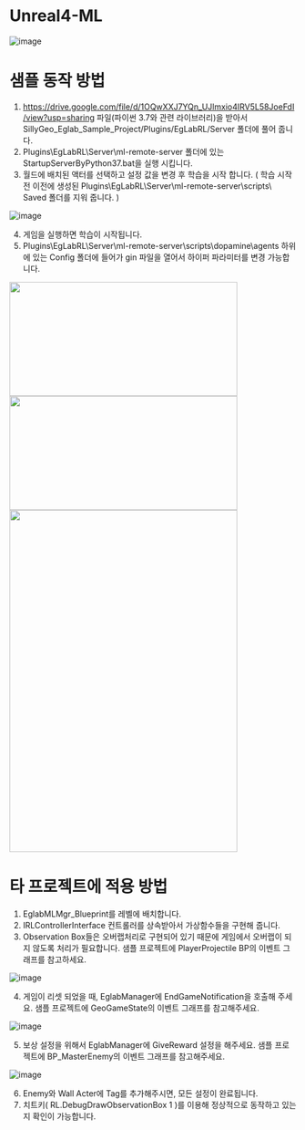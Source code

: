 # Unreal4-ML

![image](https://github.com/sangth84/Unreal4-ML/assets/40972832/d43abb7e-1821-4565-9b3f-3d3271eb2632)

# 샘플 동작 방법
1.  https://drive.google.com/file/d/1OQwXXJ7YQn_UJlmxio4IRV5L58JoeFdI/view?usp=sharing 파일(파이썬 3.7와 관련 라이브러리)을 받아서 SillyGeo_Eglab_Sample_Project/Plugins/EgLabRL/Server 폴더에 풀어 줍니다. 
2.	Plugins\EgLabRL\Server\ml-remote-server 폴더에 있는 StartupServerByPython37.bat을 실행 시킵니다.
3.	월드에 배치된 액터를 선택하고 설정 값을 변경 후 학습을 시작 합니다.
( 학습 시작 전 이전에 생성된 Plugins\EgLabRL\Server\ml-remote-server\scripts\ Saved 폴더를 지워 줍니다. )

![image](https://github.com/sangth84/Unreal4-ML/assets/40972832/632cdc06-e67e-403f-9f6a-b80cbc74eedd)

4.	게임을 실행하면 학습이 시작됩니다.
5.	Plugins\EgLabRL\Server\ml-remote-server\scripts\dopamine\agents 하위에 있는 Config 폴더에 들어가 gin 파일을 열어서 하이퍼 파라미터를 변경 가능합니다.

<img src="https://github.com/sangth84/Unreal4-ML/assets/40972832/0d586ca6-ba4b-4b8f-b3b8-22f98a222189.png" width="400" height="200"/>

<img src="https://github.com/sangth84/Unreal4-ML/assets/40972832/ce913262-4fe9-411d-9b05-cc200773d779.png" width="400" height="200"/>

<img src="https://github.com/sangth84/Unreal4-ML/assets/40972832/ef38d681-8aa6-4095-b1d5-5a68eaedad66.png" width="400" height="600"/>

# 타 프로젝트에 적용 방법
1.	EglabMLMgr_Blueprint를 레벨에 배치합니다.
2.	IRLControllerInterface 컨트롤러를 상속받아서 가상함수들을 구현해 줍니다.
3.	Observation Box들은 오버랩처리로 구현되어 있기 때문에 게임에서 오버랩이 되지 않도록 처리가 필요합니다.
샘플 프로젝트에 PlayerProjectile BP의 이벤트 그래프를 참고하세요.

![image](https://github.com/sangth84/Unreal4-ML/assets/40972832/f173f6ad-6285-4a5b-b242-5860592bde4c)

4.	게임이 리셋 되었을 때, EglabManager에 EndGameNotification을 호출해 주세요.
샘플 프로젝트에 GeoGameState의 이벤트 그래프를 참고해주세요.

![image](https://github.com/sangth84/Unreal4-ML/assets/40972832/a55ea4ca-6206-49bc-aaa9-b9e1cab0a1af)

5.	보상 설정을 위해서 EglabManager에 GiveReward 설정을 해주세요.
샘플 프로젝트에 BP_MasterEnemy의 이벤트 그래프를 참고해주세요.

![image](https://github.com/sangth84/Unreal4-ML/assets/40972832/f06f95e7-a230-4b06-82e6-88281a10a021)

6.	Enemy와 Wall Acter에 Tag를 추가해주시면, 모든 설정이 완료됩니다.
7.	치트키( RL.DebugDrawObservationBox 1 )를 이용해 정상적으로 동작하고 있는지 확인이 가능합니다.

